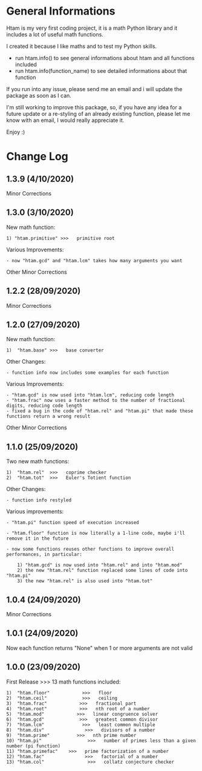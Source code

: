 # General Informations
Htam is my very first coding project, it is a math Python library and it includes a lot of useful math functions.

I created it because I like maths and to test my Python skills.

- run htam.info() to see general informations about htam and all functions included
- run htam.info(function_name) to see detailed informations about that function

If you run into any issue, please send me an email and i will update the package as soon as I can.

I'm still working to improve this package, so, if you have any idea for a future update or a re-styling of an already existing function, please let me know with an email, I would really appreciate it.

Enjoy :)



Change Log
==========

1.3.9 (4/10/2020)
------------------
Minor Corrections

1.3.0 (3/10/2020)
------------------
New math function:

    1) "htam.primitive" >>>   primitive root

Various Improvements:

    - now "htam.gcd" and "htam.lcm" takes how many arguments you want

Other Minor Corrections


1.2.2 (28/09/2020)
------------------
Minor Corrections


1.2.0 (27/09/2020)
------------------
New math function:

    1)  "htam.base" >>>   base converter

Other Changes:

    - function info now includes some examples for each function

Various Improvements:

    - "htam.gcd" is now used into "htam.lcm", reducing code length
    - "htam.frac" now uses a faster method to the number of fractional digits, reducing code length
    - fixed a bug in the code of "htam.rel" and "htam.pi" that made these functions return a wrong result

Other Minor Corrections


1.1.0 (25/09/2020)
------------------
Two new math functions:

    1)  "htam.rel"  >>>   coprime checker
    2)  "htam.tot"  >>>   Euler's Totient function

Other Changes:

    - function info restyled

Various improvements:

    - "htam.pi" function speed of execution increased

    - "htam.floor" function is now literally a 1-line code, maybe i'll remove it in the future

    - now some functions reuses other functions to improve overall performances, in particular:

        1) "htam.gcd" is now used into "htam.rel" and into "htam.mod"
        2) the new "htam.rel" function replaced some lines of code into "htam.pi"
        3) the new "htam.rel" is also used into "htam.tot"
    

1.0.4 (24/09/2020)
------------------
Minor Corrections


1.0.1 (24/09/2020)
------------------
Now each function returns "None" when 1 or more arguments are not valid


1.0.0 (23/09/2020)
------------------
First Release >>> 13 math functions included:

    1)  "htam.floor"            >>>   floor
    2)  "htam.ceil"             >>>   ceiling
    3)  "htam.frac"            >>>   fractional part
    4)  "htam.root"            >>>   nth root of a number
    5)  "htam.mod"            >>>   linear congruence solver
    6)  "htam.gcd"             >>>   greatest common divisor
    7)  "htam.lcm"              >>>   least common multiple
    8)  "htam.div"               >>>   divisors of a number
    9)  "htam.prime"          >>>   nth prime number
    10) "htam.pi"                 >>>   number of primes less than a given number (pi function)
    11) "htam.primefac"    >>>   prime factorization of a number
    12) "htam.fac"               >>>   factorial of a number
    13) "htam.col"                >>>   collatz conjecture checker